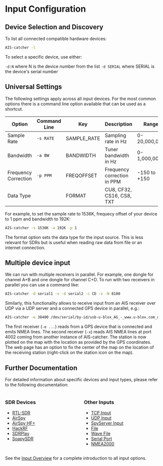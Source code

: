 # Input Configuration

## Device Selection and Discovery

To list all connected compatible hardware devices:
```bash
AIS-catcher -l
```
To select a specific device, use either:

`-d:N` where N is the device number from the list
`-d SERIAL` where SERIAL is the device's serial number

## Universal Settings
The following settings apply across all input devices. For the most common options there is a command line option available that can be used as a shortcut. 

| Option | Command Line | Key | Description | Range | Default |
|---------|--------------|---|----------|--------|---------|
| Sample Rate | `-s RATE` | <span class="cmd-setting">SAMPLE_RATE</span> | Sampling rate in Hz | 0-20,000,000 | Device-specific |
| Bandwidth | `-a BW` | <span class="cmd-setting">BANDWIDTH</span> | Tuner bandwidth in Hz | 0-1,000,000 | 0 (none) |
| Frequency Correction | `-p PPM` | <span class="cmd-setting">FREQOFFSET</span> | Frequency correction in PPM | -150 to +150 | 0 |
| Data Type | | <span class="cmd-setting">FORMAT</span> | CU8, CF32, CS16, CS8, TXT| | Device-specific |


For example, to set the sample rate to 1536K, frequecy offset of your device to 1 ppm and bandwidth to 192K:
```bash
AIS-catcher -s 1536K -a 192K -p 1
```

The format option sets the data type for the input source. This is less relevant for SDRs but is useful when reading raw data from file or an internet connection.

## Multiple device input

We can run with multiple receivers in parallel. For example, one dongle for channel A+B and one dongle for channel C+D. To run with two receivers in parallel you can use a command like:
```bash
AIS-catcher -d serial1 -v -d serial2 -c CD -v -N 8100
```

Similarly, this functionality allows to receive input from an AIS receiver over UDP via a UDP server and a connected GPS device in parallel, e.g.:
```bash
AIS-catcher -e 38400 /dev/serial/by-id/usb-u-blox_AG_-_www.u-blox.com_u-blox_7_-_GPS_GNSS_Receiver-if00 -x 192.168.1.235 4002
```
The first receiver (`-e ...`) reads from a GPS device that is connected and emits NMEA lines. The second receiver (`-x`) reads AIS NMEA lines at port 4002 coming from another instance of AIS-catcher. The station is now plotted on the map with the location as provided
by the GPS coordinates. The web page has an option to fix the center of the map on the location of the receiving station (right-click on the station icon on the map).


## Further Documentation

For detailed information about specific devices and input types, please refer to the following documentation:


<style>
.device-links {
  display: grid;
  grid-template-columns: repeat(2, 1fr);
  gap: 1rem;
  margin: 1rem 0;
}

</style>

<div class="device-links" markdown>
  <div markdown>

### SDR Devices

- [RTL-SDR ](rtlsdr.md)
- [AirSpy ](airspy.md)
- [AirSpy HF+ ](airspyhf.md)
- [HackRF ](hackrf.md)
- [SDRPlay ](sdrplay.md)
- [SoapySDR ](soapysdr.md)
</div>
<div  markdown>

### Other Inputs

- [TCP Input](tcp.md)
- [UDP Input](udp.md)
- [SpyServer Input](spyserver.md)
- [File ](file.md)
- [Wave File ](wav.md)
- [Serial Port ](serial.md)
- [NMEA2000 ](NMEA2000.md)
  </div>
</div>

See the [Input Overview](overview.md) for a complete introduction to all input options.
